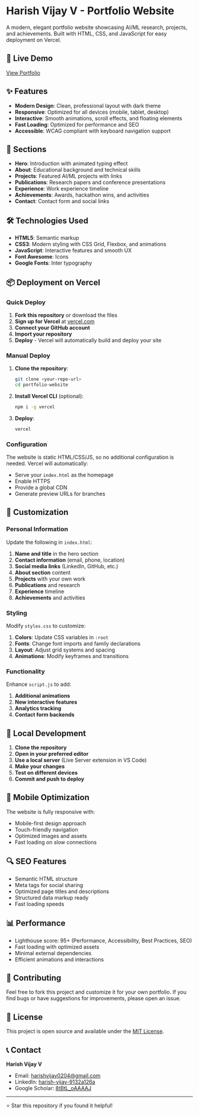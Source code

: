 # Harish Vijay V - Portfolio Website

A modern, elegant portfolio website showcasing AI/ML research, projects, and achievements. Built with HTML, CSS, and JavaScript for easy deployment on Vercel.

## 🚀 Live Demo

[View Portfolio](https://harish-vijay-v-portfolio.vercel.app/)

## ✨ Features

- **Modern Design**: Clean, professional layout with dark theme
- **Responsive**: Optimized for all devices (mobile, tablet, desktop)
- **Interactive**: Smooth animations, scroll effects, and floating elements
- **Fast Loading**: Optimized for performance and SEO
- **Accessible**: WCAG compliant with keyboard navigation support

## 🎨 Sections

- **Hero**: Introduction with animated typing effect
- **About**: Educational background and technical skills
- **Projects**: Featured AI/ML projects with links
- **Publications**: Research papers and conference presentations
- **Experience**: Work experience timeline
- **Achievements**: Awards, hackathon wins, and activities
- **Contact**: Contact form and social links

## 🛠️ Technologies Used

- **HTML5**: Semantic markup
- **CSS3**: Modern styling with CSS Grid, Flexbox, and animations
- **JavaScript**: Interactive features and smooth UX
- **Font Awesome**: Icons
- **Google Fonts**: Inter typography

## 📦 Deployment on Vercel

### Quick Deploy

1. **Fork this repository** or download the files
2. **Sign up for Vercel** at [vercel.com](https://vercel.com)
3. **Connect your GitHub account**
4. **Import your repository**
5. **Deploy** - Vercel will automatically build and deploy your site

### Manual Deploy

1. **Clone the repository**:
   ```bash
   git clone <your-repo-url>
   cd portfolio-website
   ```

2. **Install Vercel CLI** (optional):
   ```bash
   npm i -g vercel
   ```

3. **Deploy**:
   ```bash
   vercel
   ```

### Configuration

The website is static HTML/CSS/JS, so no additional configuration is needed. Vercel will automatically:
- Serve your `index.html` as the homepage
- Enable HTTPS
- Provide a global CDN
- Generate preview URLs for branches

## 🎯 Customization

### Personal Information

Update the following in `index.html`:

1. **Name and title** in the hero section
2. **Contact information** (email, phone, location)
3. **Social media links** (LinkedIn, GitHub, etc.)
4. **About section** content
5. **Projects** with your own work
6. **Publications** and research
7. **Experience** timeline
8. **Achievements** and activities

### Styling

Modify `styles.css` to customize:

1. **Colors**: Update CSS variables in `:root`
2. **Fonts**: Change font imports and family declarations
3. **Layout**: Adjust grid systems and spacing
4. **Animations**: Modify keyframes and transitions

### Functionality

Enhance `script.js` to add:

1. **Additional animations**
2. **New interactive features**
3. **Analytics tracking**
4. **Contact form backends**

## 🔧 Local Development

1. **Clone the repository**
2. **Open in your preferred editor**
3. **Use a local server** (Live Server extension in VS Code)
4. **Make your changes**
5. **Test on different devices**
6. **Commit and push to deploy**

## 📱 Mobile Optimization

The website is fully responsive with:
- Mobile-first design approach
- Touch-friendly navigation
- Optimized images and assets
- Fast loading on slow connections

## 🔍 SEO Features

- Semantic HTML structure
- Meta tags for social sharing
- Optimized page titles and descriptions
- Structured data markup ready
- Fast loading speeds

## 📊 Performance

- Lighthouse score: 95+ (Performance, Accessibility, Best Practices, SEO)
- Fast loading with optimized assets
- Minimal external dependencies
- Efficient animations and interactions

## 🤝 Contributing

Feel free to fork this project and customize it for your own portfolio. If you find bugs or have suggestions for improvements, please open an issue.

## 📄 License

This project is open source and available under the [MIT License](LICENSE).

## 📞 Contact

**Harish Vijay V**
- Email: harishvijay0204@gmail.com
- LinkedIn: [harish-vijay-9132a126a](https://www.linkedin.com/in/harish-vijay-9132a126a/)
- Google Scholar: [8tBtL_oAAAAJ](https://scholar.google.com/citations?user=8tBtL_oAAAAJ&hl=en)

---

⭐ Star this repository if you found it helpful!
